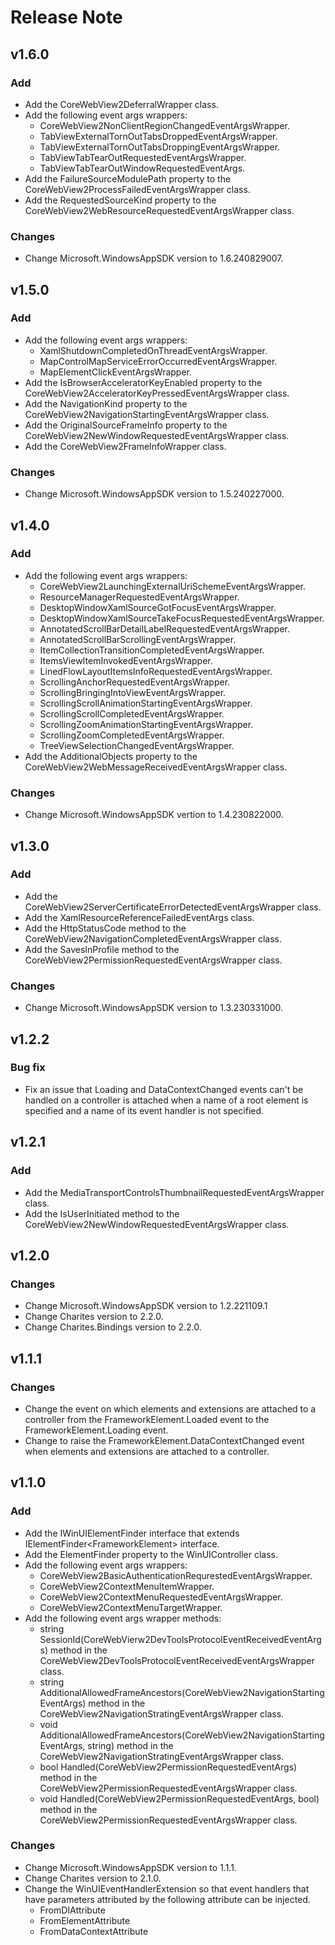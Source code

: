 # Release Note

## v1.6.0

### Add

- Add the CoreWebView2DeferralWrapper class.
- Add the following event args wrappers:
  - CoreWebView2NonClientRegionChangedEventArgsWrapper.
  - TabViewExternalTornOutTabsDroppedEventArgsWrapper.
  - TabViewExternalTornOutTabsDroppingEventArgsWrapper.
  - TabViewTabTearOutRequestedEventArgsWrapper.
  - TabViewTabTearOutWindowRequestedEventArgs.
- Add the FailureSourceModulePath property to the CoreWebView2ProcessFailedEventArgsWrapper class.
- Add the RequestedSourceKind property to the CoreWebView2WebResourceRequestedEventArgsWrapper class.

### Changes

- Change Microsoft.WindowsAppSDK version to 1.6.240829007.

## v1.5.0

### Add

- Add the following event args wrappers:
  - XamlShutdownCompletedOnThreadEventArgsWrapper.
  - MapControlMapServiceErrorOccurredEventArgsWrapper.
  - MapElementClickEventArgsWrapper.
- Add the IsBrowserAcceleratorKeyEnabled property to the CoreWebView2AcceleratorKeyPressedEventArgsWrapper class.
- Add the NavigationKind property to the CoreWebView2NavigationStartingEventArgsWrapper class.
- Add the OriginalSourceFrameInfo property to the CoreWebView2NewWindowRequestedEventArgsWrapper class.
- Add the CoreWebView2FrameInfoWrapper class.

### Changes

- Change Microsoft.WindowsAppSDK version to 1.5.240227000.

## v1.4.0

### Add

- Add the following event args wrappers:
  - CoreWebView2LaunchingExternalUriSchemeEventArgsWrapper.
  - ResourceManagerRequestedEventArgsWrapper.
  - DesktopWindowXamlSourceGotFocusEventArgsWrapper.
  - DesktopWindowXamlSourceTakeFocusRequestedEventArgsWrapper.
  - AnnotatedScrollBarDetailLabelRequestedEventArgsWrapper.
  - AnnotatedScrollBarScrollingEventArgsWrapper.
  - ItemCollectionTransitionCompletedEventArgsWrapper.
  - ItemsViewItemInvokedEventArgsWrapper.
  - LinedFlowLayoutItemsInfoRequestedEventArgsWrapper.
  - ScrollingAnchorRequestedEventArgsWrapper.
  - ScrollingBringingIntoViewEventArgsWrapper.
  - ScrollingScrollAnimationStartingEventArgsWrapper.
  - ScrollingScrollCompletedEventArgsWrapper.
  - ScrollingZoomAnimationStartingEventArgsWrapper.
  - ScrollingZoomCompletedEventArgsWrapper.
  - TreeViewSelectionChangedEventArgsWrapper.
- Add the AdditionalObjects property to the CoreWebView2WebMessageReceivedEventArgsWrapper class.

### Changes

- Change Microsoft.WindowsAppSDK vertion to 1.4.230822000.

## v1.3.0

### Add

- Add the CoreWebView2ServerCertificateErrorDetectedEventArgsWrapper class.
- Add the XamlResourceReferenceFailedEventArgs class.
- Add the HttpStatusCode method to the CoreWebView2NavigationCompletedEventArgsWrapper class.
- Add the SavesInProfile method to the CoreWebView2PermissionRequestedEventArgsWrapper class.

### Changes

- Change Microsoft.WindowsAppSDK version to 1.3.230331000.

## v1.2.2

### Bug fix

- Fix an issue that Loading and DataContextChanged events can't be handled on a controller is attached when a name of a root element is specified and a name of its event handler is not specified.

## v1.2.1

### Add

- Add the MediaTransportControlsThumbnailRequestedEventArgsWrapper class.
- Add the IsUserInitiated method to the CoreWebView2NewWindowRequestedEventArgsWrapper class.

## v1.2.0

### Changes

- Change Microsoft.WindowsAppSDK version to 1.2.221109.1
- Change Charites version to 2.2.0.
- Change Charites.Bindings version to 2.2.0.

## v1.1.1

### Changes

- Change the event on which elements and extensions are attached to a controller from the FrameworkElement.Loaded event to the FrameworkElement.Loading event.
- Change to raise the FrameworkElement.DataContextChanged event when elements and extensions are attached to a controller.

## v1.1.0

### Add

- Add the IWinUIElementFinder interface that extends IElementFinder&lt;FrameworkElement&gt; interface.
- Add the ElementFinder property to the WinUIController class.
- Add the following event args wrappers:
  - CoreWebView2BasicAuthenticationRequrestedEventArgsWrapper.
  - CoreWebView2ContextMenuItemWrapper.
  - CoreWebView2ContextMenuRequestedEventArgsWrapper.
  - CoreWebView2ContextMenuTargetWrapper.
- Add the following event args wrapper methods:
  - string SessionId(CoreWebVierw2DevToolsProtocolEventReceivedEventArgs) method in the CoreWebView2DevToolsProtocolEventReceivedEventArgsWrapper class.
  - string AdditionalAllowedFrameAncestors(CoreWebView2NavigationStartingEventArgs) method in the CoreWebView2NavigationStratingEventArgsWrapper class.
  - void AdditionalAllowedFrameAncestors(CoreWebView2NavigationStartingEventArgs, string) method in the CoreWebView2NavigationStratingEventArgsWrapper class.
  - bool Handled(CoreWebView2PermissionRequestedEventArgs) method in the CoreWebView2PermissionRequestedEventArgsWrapper class.
  - void Handled(CoreWebView2PermissionRequestedEventArgs, bool) method in the CoreWebView2PermissionRequestedEventArgsWrapper class.

### Changes

 - Change Microsoft.WindowsAppSDK version to 1.1.1.
 - Change Charites version to 2.1.0.
 - Change the WinUIEventHandlerExtension so that event handlers that have parameters attributed by the following attribute can be injected.
   - FromDIAttribute
   - FromElementAttribute
   - FromDataContextAttribute
